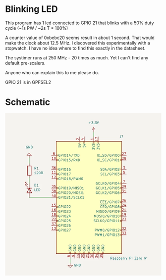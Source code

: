 # Blinking LED

This program has 1 led connected to GPIO 21 that blinks with a 50% duty cycle (~1s PW / ~2s T \* 100%)

A counter value of 0xbebc20 seems result in about 1 second. That would make the clock about 12.5 MHz. I discovered this experimentally with a stopwatch. I have no idea where to find this exactly in the datasheet.

The systimer runs at 250 MHz - 20 times as much. Yet I can't find any default pre-scalers.

Anyone who can explain this to me please do.

GPIO 21 is in GPFSEL2

# Schematic

![Blinking LED schematic](https://raw.githubusercontent.com/mpvdk/rpi-zero-w-bare-metal/main/schematics/blinking-led.webp "Blinking LED schematic")
